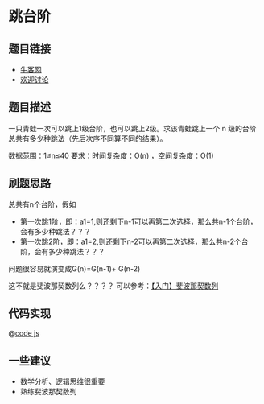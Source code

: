 # 跳台阶

## 题目链接

- [牛客网](https://www.nowcoder.com/practice/8c82a5b80378478f9484d87d1c5f12a4)
- [欢迎讨论]()

## 题目描述

一只青蛙一次可以跳上1级台阶，也可以跳上2级。求该青蛙跳上一个 n 级的台阶总共有多少种跳法（先后次序不同算不同的结果）。

数据范围：1≤n≤40
要求：时间复杂度：O(n) ，空间复杂度：O(1)

## 刷题思路

总共有n个台阶，假如

- 第一次跳1阶，即：a1=1,则还剩下n-1可以再第二次选择，那么共n-1个台阶，会有多少种跳法？？？
- 第一次跳2阶，即：a1=2,则还剩下n-2可以再第二次选择，那么共n-2个台阶，会有多少种跳法？？？

问题很容易就演变成G(n)=G(n-1)+ G(n-2)

这不就是斐波那契数列么？？？？ 可以参考：[【入门】斐波那契数列](./fibonacci.md)

## 代码实现

@[code js](@code/algorithm/剑指/动态规划/jumpFloor.js)

## 一些建议

- 数学分析、逻辑思维很重要
- 熟练斐波那契数列
